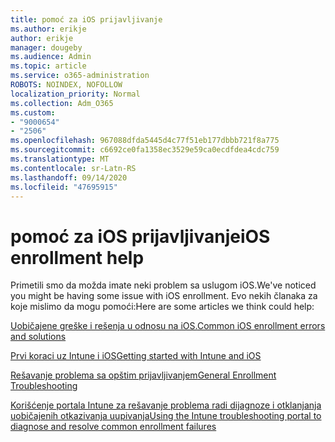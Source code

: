 ```yaml
---
title: pomoć za iOS prijavljivanje
ms.author: erikje
author: erikje
manager: dougeby
ms.audience: Admin
ms.topic: article
ms.service: o365-administration
ROBOTS: NOINDEX, NOFOLLOW
localization_priority: Normal
ms.collection: Adm_O365
ms.custom:
- "9000654"
- "2506"
ms.openlocfilehash: 967088dfda5445d4c77f51eb177dbbb721f8a775
ms.sourcegitcommit: c6692ce0fa1358ec3529e59ca0ecdfdea4cdc759
ms.translationtype: MT
ms.contentlocale: sr-Latn-RS
ms.lasthandoff: 09/14/2020
ms.locfileid: "47695915"
---
```

# <a name="ios-enrollment-help"></a><span data-ttu-id="2956c-102">pomoć za iOS prijavljivanje</span><span class="sxs-lookup"><span data-stu-id="2956c-102">iOS enrollment help</span></span>

<span data-ttu-id="2956c-103">Primetili smo da možda imate neki problem sa uslugom iOS.</span><span class="sxs-lookup"><span data-stu-id="2956c-103">We've noticed you might be having some issue with iOS enrollment.</span></span> <span data-ttu-id="2956c-104">Evo nekih članaka za koje mislimo da mogu pomoći:</span><span class="sxs-lookup"><span data-stu-id="2956c-104">Here are some articles we think could help:</span></span> 

[<span data-ttu-id="2956c-105">Uobičajene greške i rešenja u odnosu na iOS.</span><span class="sxs-lookup"><span data-stu-id="2956c-105">Common iOS enrollment errors and solutions</span></span>](https://support.microsoft.com/help/4039809/troubleshooting-ios-device-enrollment-in-intune)

[<span data-ttu-id="2956c-106">Prvi koraci uz Intune i iOS</span><span class="sxs-lookup"><span data-stu-id="2956c-106">Getting started with Intune and iOS</span></span>](https://docs.microsoft.com/intune/enrollment/ios-enroll)

[<span data-ttu-id="2956c-107">Rešavanje problema sa opštim prijavljivanjem</span><span class="sxs-lookup"><span data-stu-id="2956c-107">General Enrollment Troubleshooting</span></span>](https://docs.microsoft.com/intune/enrollment/troubleshoot-device-enrollment-in-intune)

[<span data-ttu-id="2956c-108">Korišćenje portala Intune za rešavanje problema radi dijagnoze i otklanjanja uobičajenih otkazivanja uupivanja</span><span class="sxs-lookup"><span data-stu-id="2956c-108">Using the Intune troubleshooting portal to diagnose and resolve common enrollment failures</span></span>](https://docs.microsoft.com/intune/help-desk-operators)